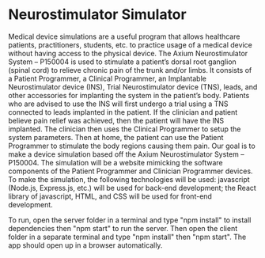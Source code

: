 # Neurostimulator Simulator
 
Medical device simulations are a useful program that allows healthcare patients, practitioners, students, etc. to practice usage of a medical device without having access to the physical device. The Axium Neurostimulator System – P150004 is used to stimulate a patient’s dorsal root ganglion (spinal cord) to relieve chronic pain of the trunk and/or limbs. It consists of a Patient Programmer, a Clinical Programmer, an Implantable Neurostimulator device (INS), Trial Neurostimulator device (TNS), leads, and other accessories for implanting the system in the patient’s body. Patients who are advised to use the INS will first undergo a trial using a TNS connected to leads implanted in the patient. If the clinician and patient believe pain relief was achieved, then the patient will have the INS implanted. The clinician then uses the Clinical Programmer to setup the system parameters. Then at home, the patient can use the Patient Programmer to stimulate the body regions causing them pain. Our goal is to make a device simulation based off the Axium Neurostimulator System – P150004. The simulation will be a website mimicking the software components of the Patient Programmer and Clinician Programmer devices. To make the simulation, the following technologies will be used: javascript (Node.js, Express.js, etc.) will be used for back-end development; the React library of javascript, HTML, and CSS will be used for front-end development.

To run, open the server folder in a terminal and type "npm install" to install dependencies then "npm start" to run the server.
Then open the client folder in a separate terminal and type "npm install" then "npm start".
The app should open up in a browser automatically. 
